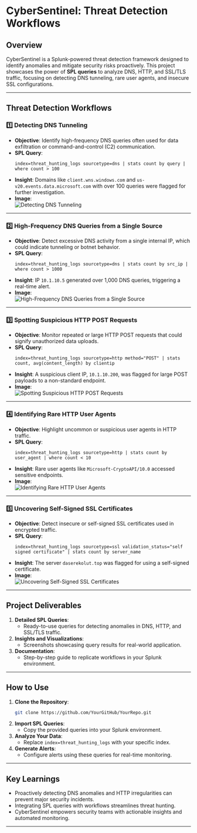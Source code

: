
# **CyberSentinel: Threat Detection Workflows**

## **Overview**
CyberSentinel is a Splunk-powered threat detection framework designed to identify anomalies and mitigate security risks proactively. This project showcases the power of **SPL queries** to analyze DNS, HTTP, and SSL/TLS traffic, focusing on detecting DNS tunneling, rare user agents, and insecure SSL configurations.

---

## **Threat Detection Workflows**

### **1️⃣ Detecting DNS Tunneling**
- **Objective**: Identify high-frequency DNS queries often used for data exfiltration or command-and-control (C2) communication.
- **SPL Query**:
  ```spl
  index=threat_hunting_logs sourcetype=dns | stats count by query | where count > 100
  ```
- **Insight**: Domains like `client.wns.windows.com` and `us-v20.events.data.microsoft.com` with over 100 queries were flagged for further investigation.
- **Image**:  
  ![Detecting DNS Tunneling](https://github.com/user-attachments/assets/8598726d-009f-4ffd-94e1-8adc9bfc2d46)

---

### **2️⃣ High-Frequency DNS Queries from a Single Source**
- **Objective**: Detect excessive DNS activity from a single internal IP, which could indicate tunneling or botnet behavior.
- **SPL Query**:
  ```spl
  index=threat_hunting_logs sourcetype=dns | stats count by src_ip | where count > 1000
  ```
- **Insight**: IP `10.1.10.5` generated over 1,000 DNS queries, triggering a real-time alert.
- **Image**:  
  ![High-Frequency DNS Queries from a Single Source](https://github.com/user-attachments/assets/726e8f90-41e5-4545-9ba1-f11a200df70d)

---

### **3️⃣ Spotting Suspicious HTTP POST Requests**
- **Objective**: Monitor repeated or large HTTP POST requests that could signify unauthorized data uploads.
- **SPL Query**:
  ```spl
  index=threat_hunting_logs sourcetype=http method="POST" | stats count, avg(content_length) by clientip
  ```
- **Insight**: A suspicious client IP, `10.1.10.200`, was flagged for large POST payloads to a non-standard endpoint.
- **Image**:  
  ![Spotting Suspicious HTTP POST Requests](https://github.com/user-attachments/assets/103bef2a-9da7-4edf-ab9b-206f12c4224c)

---

### **4️⃣ Identifying Rare HTTP User Agents**
- **Objective**: Highlight uncommon or suspicious user agents in HTTP traffic.
- **SPL Query**:
  ```spl
  index=threat_hunting_logs sourcetype=http | stats count by user_agent | where count < 10
  ```
- **Insight**: Rare user agents like `Microsoft-CryptoAPI/10.0` accessed sensitive endpoints.
- **Image**:  
  ![Identifying Rare HTTP User Agents](https://github.com/user-attachments/assets/a82a42b9-ccdd-43c3-9aaa-e01c8d23d662)

---

### **5️⃣ Uncovering Self-Signed SSL Certificates**
- **Objective**: Detect insecure or self-signed SSL certificates used in encrypted traffic.
- **SPL Query**:
  ```spl
  index=threat_hunting_logs sourcetype=ssl validation_status="self signed certificate" | stats count by server_name
  ```
- **Insight**: The server `daserekolut.top` was flagged for using a self-signed certificate.
- **Image**:  
  ![Uncovering Self-Signed SSL Certificates](https://github.com/user-attachments/assets/8104a7c6-538a-45af-b7d3-0e6e5400ea05)

---

## **Project Deliverables**
1. **Detailed SPL Queries**:
   - Ready-to-use queries for detecting anomalies in DNS, HTTP, and SSL/TLS traffic.
2. **Insights and Visualizations**:
   - Screenshots showcasing query results for real-world application.
3. **Documentation**:
   - Step-by-step guide to replicate workflows in your Splunk environment.

---

## **How to Use**
1. **Clone the Repository**:
   ```bash
   git clone https://github.com/YourGitHub/YourRepo.git
   ```
2. **Import SPL Queries**:
   - Copy the provided queries into your Splunk environment.
3. **Analyze Your Data**:
   - Replace `index=threat_hunting_logs` with your specific index.
4. **Generate Alerts**:
   - Configure alerts using these queries for real-time monitoring.

---

## **Key Learnings**
- Proactively detecting DNS anomalies and HTTP irregularities can prevent major security incidents.
- Integrating SPL queries with workflows streamlines threat hunting.
- CyberSentinel empowers security teams with actionable insights and automated monitoring.

---

